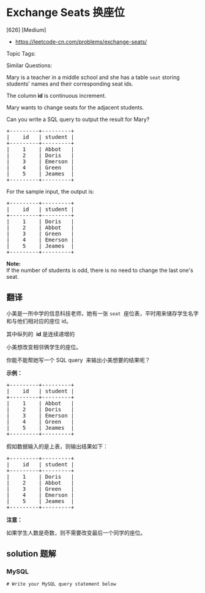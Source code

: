 # Exchange Seats 换座位

[626] [Medium]

- https://leetcode-cn.com/problems/exchange-seats/

Topic Tags:

Similar Questions:

Mary is a teacher in a middle school and she has a table `seat` storing students' names and their corresponding seat ids.

The column **id** is continuous increment.

Mary wants to change seats for the adjacent students.

Can you write a SQL query to output the result for Mary?

<pre>+---------+---------+
|    id   | student |
+---------+---------+
|    1    | Abbot   |
|    2    | Doris   |
|    3    | Emerson |
|    4    | Green   |
|    5    | Jeames  |
+---------+---------+
</pre>

For the sample input, the output is:

<pre>+---------+---------+
|    id   | student |
+---------+---------+
|    1    | Doris   |
|    2    | Abbot   |
|    3    | Green   |
|    4    | Emerson |
|    5    | Jeames  |
+---------+---------+
</pre>

**Note:**  
If the number of students is odd, there is no need to change the last one's seat.

## 翻译

小美是一所中学的信息科技老师，她有一张 `seat`  座位表，平时用来储存学生名字和与他们相对应的座位 id。

其中纵列的  **id** 是连续递增的

小美想改变相邻俩学生的座位。

你能不能帮她写一个 SQL query  来输出小美想要的结果呢？

**示例：**

<pre>+---------+---------+
|    id   | student |
+---------+---------+
|    1    | Abbot   |
|    2    | Doris   |
|    3    | Emerson |
|    4    | Green   |
|    5    | Jeames  |
+---------+---------+
</pre>

假如数据输入的是上表，则输出结果如下：

<pre>+---------+---------+
|    id   | student |
+---------+---------+
|    1    | Doris   |
|    2    | Abbot   |
|    3    | Green   |
|    4    | Emerson |
|    5    | Jeames  |
+---------+---------+</pre>

**注意：**

如果学生人数是奇数，则不需要改变最后一个同学的座位。

## solution 题解

### MySQL

```mysql
# Write your MySQL query statement below

```

